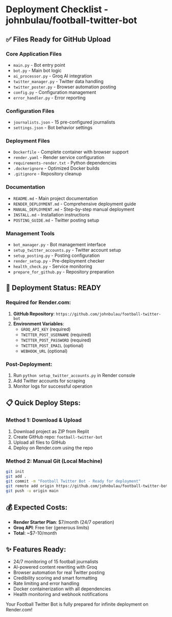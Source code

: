# Deployment Checklist - johnbulau/football-twitter-bot

## ✅ Files Ready for GitHub Upload

### Core Application Files
- `main.py` - Bot entry point
- `bot.py` - Main bot logic
- `ai_processor.py` - Groq AI integration
- `twitter_manager.py` - Twitter data handling
- `twitter_poster.py` - Browser automation posting
- `config.py` - Configuration management
- `error_handler.py` - Error reporting

### Configuration Files  
- `journalists.json` - 15 pre-configured journalists
- `settings.json` - Bot behavior settings

### Deployment Files
- `Dockerfile` - Complete container with browser support
- `render.yaml` - Render service configuration
- `requirements-render.txt` - Python dependencies
- `.dockerignore` - Optimized Docker builds
- `.gitignore` - Repository cleanup

### Documentation
- `README.md` - Main project documentation
- `RENDER_DEPLOYMENT.md` - Comprehensive deployment guide
- `MANUAL_DEPLOYMENT.md` - Step-by-step manual deployment
- `INSTALL.md` - Installation instructions
- `POSTING_GUIDE.md` - Twitter posting setup

### Management Tools
- `bot_manager.py` - Bot management interface
- `setup_twitter_accounts.py` - Twitter account setup
- `setup_posting.py` - Posting configuration
- `render_setup.py` - Pre-deployment checker
- `health_check.py` - Service monitoring
- `prepare_for_github.py` - Repository preparation

## 🚀 Deployment Status: READY

### Required for Render.com:
1. **GitHub Repository**: `https://github.com/johnbulau/football-twitter-bot`
2. **Environment Variables**:
   - `GROQ_API_KEY` (required)
   - `TWITTER_POST_USERNAME` (required) 
   - `TWITTER_POST_PASSWORD` (required)
   - `TWITTER_POST_EMAIL` (optional)
   - `WEBHOOK_URL` (optional)

### Post-Deployment:
1. Run `python setup_twitter_accounts.py` in Render console
2. Add Twitter accounts for scraping
3. Monitor logs for successful operation

## 📋 Quick Deploy Steps:

### Method 1: Download & Upload
1. Download project as ZIP from Replit
2. Create GitHub repo: `football-twitter-bot`
3. Upload all files to GitHub
4. Deploy on Render.com using the repo

### Method 2: Manual Git (Local Machine)
```bash
git init
git add .
git commit -m "Football Twitter Bot - Ready for deployment"
git remote add origin https://github.com/johnbulau/football-twitter-bot.git
git push -u origin main
```

## 💰 Expected Costs:
- **Render Starter Plan**: $7/month (24/7 operation)
- **Groq API**: Free tier (generous limits)
- **Total**: ~$7-10/month

## ✨ Features Ready:
- 24/7 monitoring of 15 football journalists
- AI-powered content rewriting with Groq
- Browser automation for real Twitter posting
- Credibility scoring and smart formatting
- Rate limiting and error handling
- Docker containerization with all dependencies
- Health monitoring and webhook notifications

Your Football Twitter Bot is fully prepared for infinite deployment on Render.com!